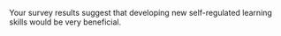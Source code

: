 Your survey results suggest that developing new self-regulated learning skills would be very beneficial.
